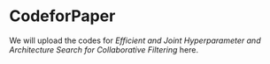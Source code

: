 # CodeforPaper
We will upload the codes for *Efficient and Joint Hyperparameter and Architecture Search for Collaborative Filtering* here.
